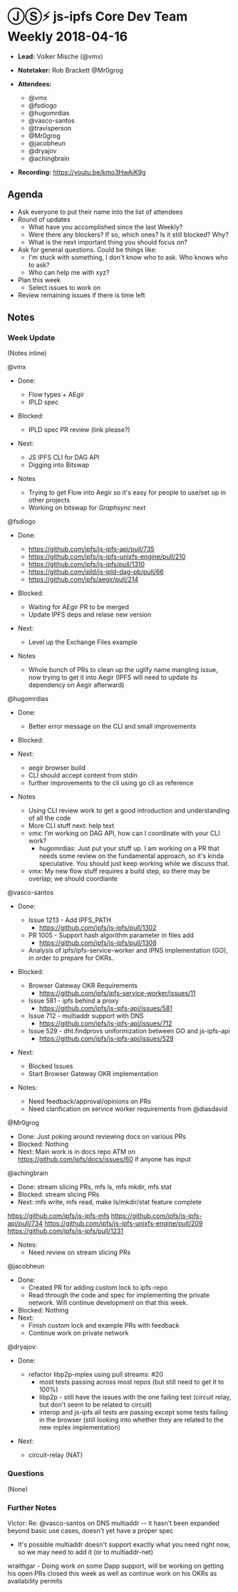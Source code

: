 # ⒿⓈ⚡️  js-ipfs Core Dev Team Weekly 2018-04-16

- **Lead:** Volker Mische (@vmx)
- **Notetaker:** Rob Brackett @Mr0grog
- **Attendees:**
  - @vmx
  - @fsdiogo
  - @hugomrdias
  - @vasco-santos
  - @travisperson
  - @Mr0grog
  - @jacobheun
  - @dryajov
  - @achingbrain
  
- **Recording:** https://youtu.be/kmo3HwAiK9g

## Agenda

- Ask everyone to put their name into the list of attendees
- Round of updates
  - What have you accomplished since the last Weekly?
  - Were there any blockers? If so, which ones? Is it still blocked? Why?
  - What is the next important thing you should focus on?
- Ask for general questions. Could be things like:
  - I'm stuck with something, I don't know who to ask. Who knows who to ask?
  - Who can help me with xyz?
- Plan this week
  - Select issues to work on
- Review remaining issues if there is time left


## Notes

### Week Update

(Notes inline)

@vmx
- Done:
  - Flow types + AEgir
  - IPLD spec
- Blocked:
  - IPLD spec PR review (link please?)
- Next:
  - JS IPFS CLI for DAG API
  - Digging into Bitswap

- Notes
  - Trying to get Flow into Aegir so it's easy for people to use/set up in other projects
  - Working on bitswap for _Graphsync_ next


@fsdiogo
- Done:
  - https://github.com/ipfs/js-ipfs-api/pull/735
  - https://github.com/ipfs/js-ipfs-unixfs-engine/pull/210
  - https://github.com/ipfs/js-ipfs/pull/1310
  - https://github.com/ipld/js-ipld-dag-pb/pull/66
  - https://github.com/ipfs/aegir/pull/214
- Blocked:
  - Waiting for AEgir PR to be merged
  - Update IPFS deps and relase new version
- Next:
  - Level up the Exchange Files example

- Notes
  - Whole bunch of PRs to clean up the uglify name mangling issue, now trying to get it into Aegir (IPFS will need to update its dependency on Aegir afterward)


@hugomrdias
- Done:
  - Better error message on the CLI and small improvements
- Blocked:
- Next:
  - aegir browser build
  - CLI should accept content from stdin
  - further improvements to the cli using go cli as reference

- Notes
  - Using CLI review work to get a good introduction and understanding of all the code
  - More CLI stuff next: help text
  - vmx: I’m working on DAG API, how can I coordinate with your CLI work?
    - hugomrdias: Just put your stuff up. I am working on a PR that needs some review on the fundamental approach, so it's kinda speculative. You should just keep working while we discuss that.
  - vmx: My new flow stuff requires a build step, so there may be overlap; we should coordiante


@vasco-santos
- Done:
  - Issue 1213 - Add IPFS_PATH
    - https://github.com/ipfs/js-ipfs/pull/1302
  - PR 1005 - Support hash algorithm parameter in files add
    -  https://github.com/ipfs/js-ipfs/pull/1308
  - Analysis of ipfs/ipfs-service-worker and IPNS implementation (GO), in order to prepare for OKRs.
- Blocked:
  - Browser Gateway OKR Requirements
    - https://github.com/ipfs/ipfs-service-worker/issues/11
  - Issue 581 - ipfs behind a proxy
    - https://github.com/ipfs/js-ipfs-api/issues/581
  - Issue 712 - multiaddr support with DNS
    - https://github.com/ipfs/js-ipfs-api/issues/712
  - Issue 529 - dht.findprovs uniformization between GO and js-ipfs-api
    - https://github.com/ipfs/js-ipfs-api/issues/529
- Next:
  - Blocked Issues
  - Start Browser Gateway OKR implementation
  
- Notes:
  - Need feedback/approval/opinions on PRs
  - Need clarification on service worker requirements from @diasdavid


@Mr0grog
- Done: Just poking around reviewing docs on various PRs
- Blocked: Nothing
- Next: Main work is in docs repo ATM on https://github.com/ipfs/docs/issues/60 if anyone has input


@achingbrain
- Done: stream slicing PRs, mfs ls, mfs mkdir, mfs stat
- Blocked: stream slicing PRs
- Next: mfs write, mfs read, make ls/mkdir/stat feature complete

https://github.com/ipfs/js-ipfs-mfs
https://github.com/ipfs/js-ipfs-api/pull/734
https://github.com/ipfs/js-ipfs-unixfs-engine/pull/209
https://github.com/ipfs/js-ipfs/pull/1231

- Notes:
  - Need review on stream slicing PRs


@jacobheun
- Done:
  - Created PR for adding custom lock to ipfs-repo
  - Read through the code and spec for implementing the private network. Will continue development on that this week.
- Blocked: Nothing
- Next: 
  - Finish custom lock and example PRs with feedback
  - Continue work on private network


@dryajov:
- Done:
  - refactor libp2p-mplex using pull streams: #20
    - most tests passing across most repos (but still need to get it to 100%)
    - libp2p - still have the issues with the one failing test (circuit relay, but don't seem to be related to circuit)
    - interop and js-ipfs all tests are passing except some tests failing in the browser (still looking into whether they are related to the new mplex implementation)

- Next:
  - circuit-relay (NAT)


### Questions

(None)


### Further Notes

Victor: Re: @vasco-santos on DNS multiaddr -- it hasn't been expanded beyond basic use cases, doesn't yet have a proper spec
- It's possible multiaddr doesn't support exactly what you need right now, so we may need to add it (or to multiaddr-net)

wraithgar - Doing work on some Dapp support, will be working on getting his open PRs closed this week as well as continue work on his OKRs as availability permits
